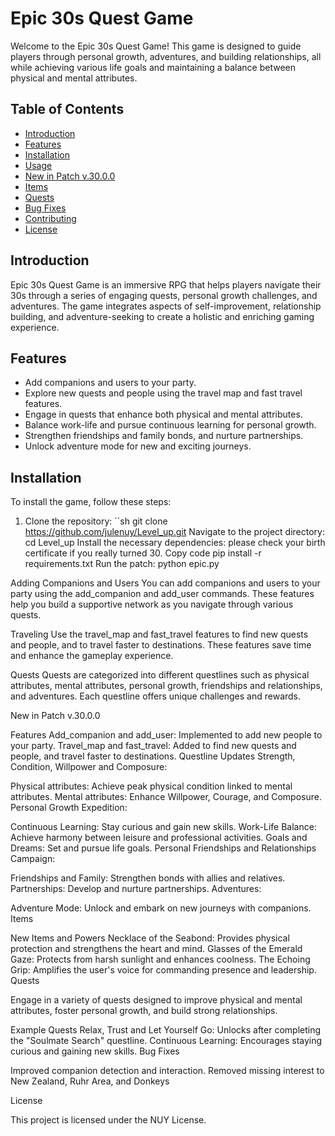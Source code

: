 
# Epic 30s Quest Game

Welcome to the Epic 30s Quest Game! This game is designed to guide players through personal growth, adventures, and building relationships, all while achieving various life goals and maintaining a balance between physical and mental attributes.

## Table of Contents
- [Introduction](#introduction)
- [Features](#features)
- [Installation](#installation)
- [Usage](#usage)
- [New in Patch v.30.0.0](#new-in-patch-v3000)
- [Items](#items)
- [Quests](#quests)
- [Bug Fixes](#bug-fixes)
- [Contributing](#contributing)
- [License](#license)

## Introduction
Epic 30s Quest Game is an immersive RPG that helps players navigate their 30s through a series of engaging quests, personal growth challenges, and adventures. The game integrates aspects of self-improvement, relationship building, and adventure-seeking to create a holistic and enriching gaming experience.

## Features
- Add companions and users to your party.
- Explore new quests and people using the travel map and fast travel features.
- Engage in quests that enhance both physical and mental attributes.
- Balance work-life and pursue continuous learning for personal growth.
- Strengthen friendships and family bonds, and nurture partnerships.
- Unlock adventure mode for new and exciting journeys.

## Installation
To install the game, follow these steps:

1. Clone the repository:
´´sh
   git clone https://github.com/julenuy/Level_up.git
Navigate to the project directory:
  cd Level_up
Install the necessary dependencies:
  please check your birth certificate if you really turned 30. 
Copy code
pip install -r requirements.txt
Run the patch:
python epic.py

Adding Companions and Users
You can add companions and users to your party using the add_companion and add_user commands. These features help you build a supportive network as you navigate through various quests.

Traveling
Use the travel_map and fast_travel features to find new quests and people, and to travel faster to destinations. These features save time and enhance the gameplay experience.

Quests
Quests are categorized into different questlines such as physical attributes, mental attributes, personal growth, friendships and relationships, and adventures. Each questline offers unique challenges and rewards.

New in Patch v.30.0.0

Features
Add_companion and add_user: Implemented to add new people to your party.
Travel_map and fast_travel: Added to find new quests and people, and travel faster to destinations.
Questline Updates
Strength, Condition, Willpower and Composure:

Physical attributes: Achieve peak physical condition linked to mental attributes.
Mental attributes: Enhance Willpower, Courage, and Composure.
Personal Growth Expedition:

Continuous Learning: Stay curious and gain new skills.
Work-Life Balance: Achieve harmony between leisure and professional activities.
Goals and Dreams: Set and pursue life goals.
Personal Friendships and Relationships Campaign:

Friendships and Family: Strengthen bonds with allies and relatives.
Partnerships: Develop and nurture partnerships.
Adventures:

Adventure Mode: Unlock and embark on new journeys with companions.
Items

New Items and Powers
Necklace of the Seabond: Provides physical protection and strengthens the heart and mind.
Glasses of the Emerald Gaze: Protects from harsh sunlight and enhances coolness.
The Echoing Grip: Amplifies the user's voice for commanding presence and leadership.
Quests

Engage in a variety of quests designed to improve physical and mental attributes, foster personal growth, and build strong relationships.

Example Quests
Relax, Trust and Let Yourself Go: Unlocks after completing the "Soulmate Search" questline.
Continuous Learning: Encourages staying curious and gaining new skills.
Bug Fixes

Improved companion detection and interaction.
Removed missing interest to New Zealand, Ruhr Area, and Donkeys

License

This project is licensed under the NUY License. 
